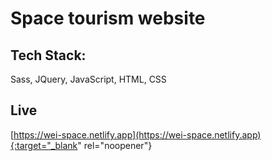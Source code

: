 # Space tourism website

## Tech Stack:
Sass, JQuery, JavaScript, HTML, CSS

## Live
[https://wei-space.netlify.app](https://wei-space.netlify.app){:target="_blank" rel="noopener"}
